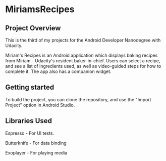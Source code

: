 # MiriamsRecipes

## Project Overview
This is the third of my projects for the Android Developer Nanodegree with Udacity.

Miriam's Recipes is an Android application which displays baking recipes from Miriam - Udacity's resident baker-in-chief.
Users can select a recipe, and see a list of ingredients used, as well as video-guided steps for how to complete it.
The app also has a companion widget.

## Getting started
To build the project, you can clone the repository, and use the "Import Project" option in Android Studio.

## Libraries Used
Espresso - For UI tests.

Butterknife - For data binding

Exoplayer - For playing media
